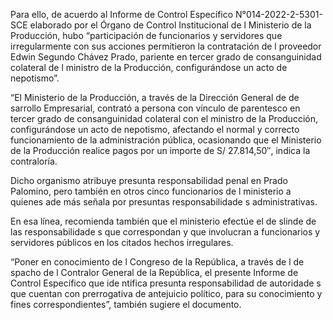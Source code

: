Para ello, de acuerdo al Informe de Control Específico N°014-2022-2-5301-SCE elaborado por el Órgano de Control Institucional de l
Ministerio de la Producción, hubo “participación de funcionarios y servidores que irregularmente con sus acciones permitieron la
contratación de l proveedor Edwin Segundo Chávez Prado, pariente en tercer grado de consanguinidad colateral de l ministro de la
Producción, configurándose un acto de nepotismo”.


“El Ministerio de la Producción, a través de la Dirección General de de sarrollo Empresarial, contrató a persona con vínculo de 
parentesco en tercer grado de consanguinidad colateral con el ministro de la Producción, configurándose un acto de nepotismo,
afectando el normal y correcto funcionamiento de la administración pública, ocasionando que el Ministerio de la Producción 
realice pagos por un importe de S/ 27.814,50″, indica la contraloría.

Dicho organismo atribuye presunta responsabilidad penal en Prado Palomino, pero también en otros cinco funcionarios de l ministerio
a quienes ade más señala por presuntas responsabilidade s administrativas.

En esa línea, recomienda también que el ministerio efectúe el de slinde de las responsabilidade s que correspondan y que involucran 
a funcionarios y servidores públicos en los citados hechos irregulares.

“Poner en conocimiento de l Congreso de la República, a través de l de spacho de l Contralor General de la República, el presente 
Informe de Control Específico que ide ntifica presunta responsabilidad de autoridade s que cuentan con prerrogativa de antejuicio 
político, para su conocimiento y fines correspondientes”, también sugiere el documento.